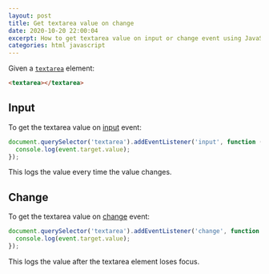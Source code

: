 ```yaml
---
layout: post
title: Get textarea value on change
date: 2020-10-20 22:00:04
excerpt: How to get textarea value on input or change event using JavaScript.
categories: html javascript
---
```


Given a [`textarea`](https://developer.mozilla.org/en-US/docs/Web/HTML/Element/textarea) element:

```html
<textarea></textarea>
```

## Input

To get the textarea value on [input](https://developer.mozilla.org/en-US/docs/Web/API/HTMLElement/input_event) event:

```js
document.querySelector('textarea').addEventListener('input', function (event) {
  console.log(event.target.value);
});
```

This logs the value every time the value changes.

<script async src="https://jsfiddle.net/remarkablemark/ms0bqf9L/embed/result,js,html/"></script>

## Change

To get the textarea value on [change](https://developer.mozilla.org/en-US/docs/Web/API/HTMLElement/change_event) event:

```js
document.querySelector('textarea').addEventListener('change', function (event) {
  console.log(event.target.value);
});
```

This logs the value after the textarea element loses focus.

<script async src="https://jsfiddle.net/remarkablemark/e2tmLbgw/embed/result,js,html/"></script>
